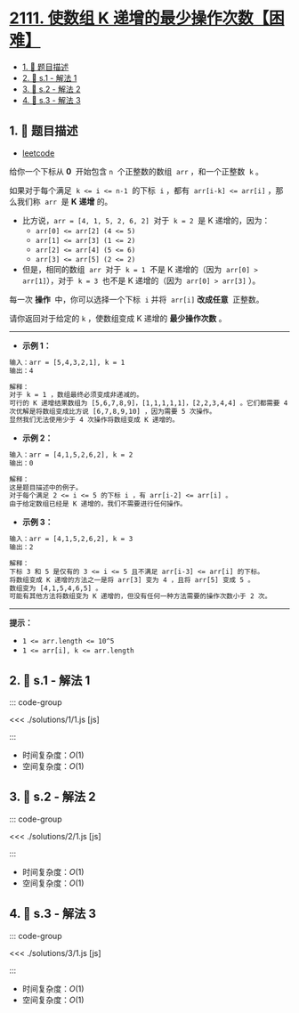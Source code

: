 # [2111. 使数组 K 递增的最少操作次数【困难】](https://github.com/tnotesjs/TNotes.leetcode/tree/main/notes/2111.%20%E4%BD%BF%E6%95%B0%E7%BB%84%20K%20%E9%80%92%E5%A2%9E%E7%9A%84%E6%9C%80%E5%B0%91%E6%93%8D%E4%BD%9C%E6%AC%A1%E6%95%B0%E3%80%90%E5%9B%B0%E9%9A%BE%E3%80%91)

<!-- region:toc -->

- [1. 📝 题目描述](#1--题目描述)
- [2. 🎯 s.1 - 解法 1](#2--s1---解法-1)
- [3. 🎯 s.2 - 解法 2](#3--s2---解法-2)
- [4. 🎯 s.3 - 解法 3](#4--s3---解法-3)

<!-- endregion:toc -->

## 1. 📝 题目描述

- [leetcode](https://leetcode.cn/problems/minimum-operations-to-make-the-array-k-increasing/)

给你一个下标从 **0**  开始包含 `n`  个正整数的数组  `arr` ，和一个正整数  `k` 。

如果对于每个满足  `k <= i <= n-1`  的下标  `i` ，都有  `arr[i-k] <= arr[i]` ，那么我们称  `arr`  是 **K** **递增** 的。

- 比方说，`arr = [4, 1, 5, 2, 6, 2]`  对于  `k = 2`  是 K 递增的，因为：
  - `arr[0] <= arr[2] (4 <= 5)`
  - `arr[1] <= arr[3] (1 <= 2)`
  - `arr[2] <= arr[4] (5 <= 6)`
  - `arr[3] <= arr[5] (2 <= 2)`
- 但是，相同的数组  `arr`  对于  `k = 1`  不是 K 递增的（因为  `arr[0] > arr[1]`），对于  `k = 3`  也不是 K 递增的（因为  `arr[0] > arr[3]` ）。

每一次 **操作**  中，你可以选择一个下标  `i` 并将  `arr[i]` **改成任意**  正整数。

请你返回对于给定的 `k` ，使数组变成 K 递增的 **最少操作次数** 。

---

- **示例 1：**

```txt
输入：arr = [5,4,3,2,1], k = 1
输出：4

解释：
对于 k = 1 ，数组最终必须变成非递减的。
可行的 K 递增结果数组为 [5,6,7,8,9]，[1,1,1,1,1]，[2,2,3,4,4] 。它们都需要 4 次操作。
次优解是将数组变成比方说 [6,7,8,9,10] ，因为需要 5 次操作。
显然我们无法使用少于 4 次操作将数组变成 K 递增的。
```

- **示例 2：**

```txt
输入：arr = [4,1,5,2,6,2], k = 2
输出：0

解释：
这是题目描述中的例子。
对于每个满足 2 <= i <= 5 的下标 i ，有 arr[i-2] <= arr[i] 。
由于给定数组已经是 K 递增的，我们不需要进行任何操作。
```

- **示例 3：**

```txt
输入：arr = [4,1,5,2,6,2], k = 3
输出：2

解释：
下标 3 和 5 是仅有的 3 <= i <= 5 且不满足 arr[i-3] <= arr[i] 的下标。
将数组变成 K 递增的方法之一是将 arr[3] 变为 4 ，且将 arr[5] 变成 5 。
数组变为 [4,1,5,4,6,5] 。
可能有其他方法将数组变为 K 递增的，但没有任何一种方法需要的操作次数小于 2 次。
```

---

**提示：**

- `1 <= arr.length <= 10^5`
- `1 <= arr[i], k <= arr.length`

## 2. 🎯 s.1 - 解法 1

::: code-group

<<< ./solutions/1/1.js [js]

:::

- 时间复杂度：$O(1)$
- 空间复杂度：$O(1)$

## 3. 🎯 s.2 - 解法 2

::: code-group

<<< ./solutions/2/1.js [js]

:::

- 时间复杂度：$O(1)$
- 空间复杂度：$O(1)$

## 4. 🎯 s.3 - 解法 3

::: code-group

<<< ./solutions/3/1.js [js]

:::

- 时间复杂度：$O(1)$
- 空间复杂度：$O(1)$

